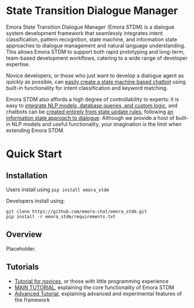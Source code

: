 # State Transition Dialogue Manager

Emora State Transition Dialogue Manager (Emora STDM) is a dialogue system development framework that seamlessly integrates intent classification, pattern recognition, state machine, and information state approaches to dialogue management and natural language understanding. This allows Emora STDM to support both rapid prototyping and long-term, team-based development workflows, catering to a wide range of developer expertise.

Novice developers, or those who just want to develop a dialogue agent as quickly as possible, can [easily create a state machine based chatbot](/docs/NoviceTutorial.md) using built-in functionality for intent classification and keyword matching. 

Emora STDM also affords a high degree of controllability to experts: it is easy to [integrate NLP models, database queries, and custom logic](), and chatbots can be [created entirely from state update rules](), following [an information state approach to dialogue](https://people.ict.usc.edu/~traum/Papers/traumlarsson.pdf). Although we provide a host of built-in NLP models and useful functionality, your imagination is the limit when extending Emora STDM.

# Quick Start

## Installation

Users install using `pip install emora_stdm`

Developers install using:
```
git clone https://github.com/emora-chat/emora_stdm.git
pip install -r emora_stdm/requirements.txt
```

## Overview

Placeholder.

## Tutorials

* [Tutorial for novices](/docs/NoviceTutorial.md), or those with little programming experience
* [MAIN TUTORIAL](), explaining the core functionality of Emora STDM
* [Advanced Tutorial](), explaining advanced and experimental features of the framework
